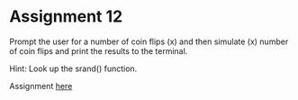# Assignment 12
Prompt the user for a number of coin flips (x) and then simulate (x) number of coin flips and print
the results to the terminal.

Hint: Look up the srand() function.

Assignment [here](https://github.com/h0mbre/Learning-C/tree/master/Assignment-12)
